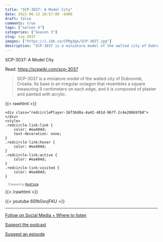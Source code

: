 ```yaml
---
title: "SCP-3037: A Model City"
date: 2021-06-13 20:57:00 -0400
draft: false
comments: true
tags: ["series 4"]
categories: ["Season 3"]
slug: scp-3037
images: ["https://i.ibb.co/CPRg3gk/SCP-3037.jpg"]
description: "SCP-3037 is a miniature model of the walled city of Dubrovnik, Croatia."
---
```


SCP-3037: A Model City

Read: https://scpwiki.com/scp-3037

> SCP-3037 is a miniature model of the walled city of Dubrovnik, Croatia. Its base is an irregular octagon that resembles a square measuring 9 centimeters on each edge, and it is composed of plaster and painted with acrylic.

{{< rawhtml >}}
<script async defer onload="redcircleIframe();" src="https://api.podcache.net/embedded-player/sh/63705181-2bd5-4fc1-a869-6f5b27226efa/ep/16f36d8a-4a42-481d-967f-2c4e206b97b8"></script>
    <div class="redcirclePlayer-16f36d8a-4a42-481d-967f-2c4e206b97b8"></div>
    <style>
    .redcircle-link:link {
        color: #ea404d;
        text-decoration: none;
    }
    .redcircle-link:hover {
        color: #ea404d;
    }
    .redcircle-link:active {
        color: #ea404d;
    }
    .redcircle-link:visited {
        color: #ea404d;
    }
</style>
<p style="margin-top:3px;margin-left:11px;font-family: sans-serif;font-size: 10px; color: gray;">Powered by <a class="redcircle-link" href="https://redcircle.com?utm_source=rc_embedded_player&utm_medium=web&utm_campaign=embedded_v1">RedCircle</a></p>
{{< /rawhtml >}}

{{< youtube 6SfbGsvjFKU >}}

---

[Follow on Social Media + Where to listen](/links)

[Support the podcast](/support)

[Suggest an episode](/suggest)
